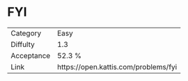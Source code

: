 # FYI

<table>
    <tr>
        <td>Category</td>
        <td>Easy</td>
    </tr>
    <tr>
        <td>Diffulty</td>
        <td>1.3</td>
    </tr>
    <tr>
        <td>Acceptance</td>
        <td>52.3 %</td>
    </tr>
    <tr>
        <td>Link</td>
        <td>https://open.kattis.com/problems/fyi</td>
    </tr>
</table>